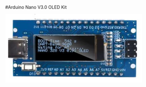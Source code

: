 #Arduino Nano V3.0 OLED Kit

![picture](https://github.com/jlswbs/Nano_Oled/blob/main/NanoOledKit.jpg)
